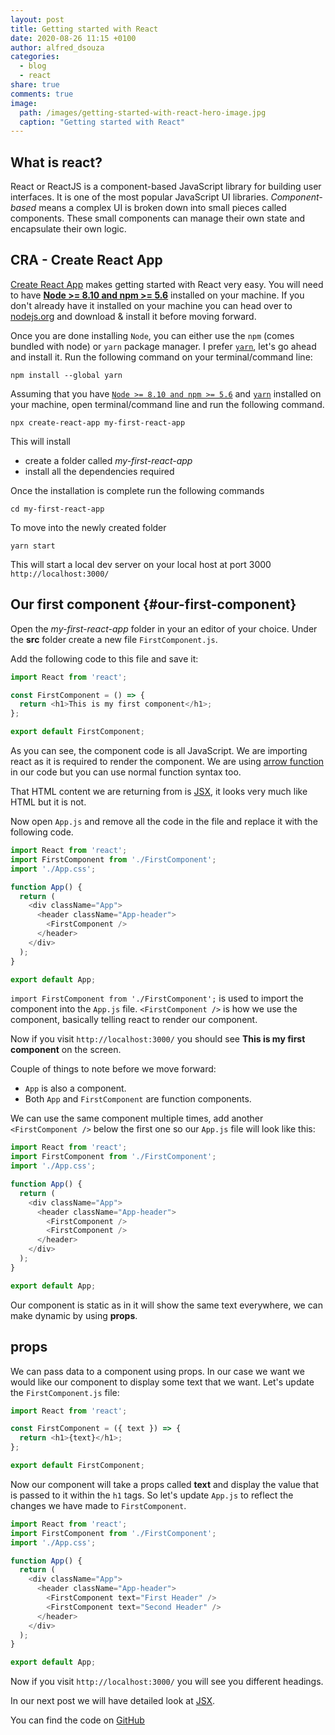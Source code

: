 ```yaml
---
layout: post
title: Getting started with React
date: 2020-08-26 11:15 +0100
author: alfred_dsouza
categories:
  - blog
  - react
share: true
comments: true
image:
  path: /images/getting-started-with-react-hero-image.jpg
  caption: "Getting started with React"
---
```


## What is react?
React or ReactJS is a component-based JavaScript library for building user interfaces. It is one of the most popular JavaScript UI libraries.
*Component-based* means a complex UI is broken down into small pieces called components. These small components can manage their own state and encapsulate their own logic.

## CRA - Create React App
[Create React App](https://github.com/facebook/create-react-app) makes getting started with React very easy.
You will need to have [**Node >= 8.10 and npm >= 5.6**](https://nodejs.org/en/) installed on your machine. If you don't already have it installed on your machine you can head over to [nodejs.org](https://nodejs.org/en/) and download & install it before moving forward.

Once you are done installing `Node`, you can either use the `npm` (comes bundled with node) or `yarn` package manager. I prefer [`yarn`](https://www.npmjs.com/package/yarn), let's go ahead and install it. Run the following command on your terminal/command line:

`npm install --global yarn`

Assuming that you have [`Node >= 8.10 and npm >= 5.6`](https://nodejs.org/en/) and [`yarn`](https://www.npmjs.com/package/yarn) installed on your machine, open terminal/command line and run the following command.

`npx create-react-app my-first-react-app`

This will install
- create a folder called _my-first-react-app_
- install all the dependencies required

Once the installation is complete run the following commands

`cd my-first-react-app`

To move into the newly created folder

`yarn start`

This will start a local dev server on your local host at port 3000 `http://localhost:3000/`


## Our first component  {#our-first-component}
Open the *my-first-react-app* folder in your an editor of your choice. Under the **src** folder create a new file `FirstComponent.js`.

Add the following code to this file and save it:

```javascript
import React from 'react';

const FirstComponent = () => {
  return <h1>This is my first component</h1>;
};

export default FirstComponent;
```
As you can see, the component code is all JavaScript. We are importing react as it is required to render the component. We are using [arrow function](https://developer.mozilla.org/en-US/docs/Web/JavaScript/Reference/Functions/Arrow_functions) in our code but you can use normal function syntax too.

That HTML content we are returning from is [JSX](https://reactjs.org/docs/introducing-jsx.html), it looks very much like HTML but it is not.

Now open `App.js` and remove all the code in the file and replace it with the following code.

```javascript
import React from 'react';
import FirstComponent from './FirstComponent';
import './App.css';

function App() {
  return (
    <div className="App">
      <header className="App-header">
        <FirstComponent />
      </header>
    </div>
  );
}

export default App;
```

`import FirstComponent from './FirstComponent';` is used to import the component into the `App.js` file.
`<FirstComponent />` is how we use the component, basically telling react to render our component.

Now if you visit `http://localhost:3000/` you should see **This is my first component** on the screen.

Couple of things to note before we move forward:
- `App` is also a component.
- Both `App` and `FirstComponent` are function components.

We can use the same component multiple times, add another `<FirstComponent />` below the first one so our `App.js` file will look like this:

```javascript
import React from 'react';
import FirstComponent from './FirstComponent';
import './App.css';

function App() {
  return (
    <div className="App">
      <header className="App-header">
        <FirstComponent />
        <FirstComponent />
      </header>
    </div>
  );
}

export default App;
```

Our component is static as in it will show the same text everywhere, we can make dynamic by using **props**.

## props
We can pass data to a component using props. In our case we want we would like our component to display some text that we want. Let's update the `FirstComponent.js` file:

```javascript
import React from 'react';

const FirstComponent = ({ text }) => {
  return <h1>{text}</h1>;
};

export default FirstComponent;
```

Now our component will take a props called **text** and display the value that is passed to it within the `h1` tags.
So let's update `App.js` to reflect the changes we have made to `FirstComponent`.

```javascript
import React from 'react';
import FirstComponent from './FirstComponent';
import './App.css';

function App() {
  return (
    <div className="App">
      <header className="App-header">
        <FirstComponent text="First Header" />
        <FirstComponent text="Second Header" />
      </header>
    </div>
  );
}

export default App;
```
Now if you visit `http://localhost:3000/` you will see you different headings.

In our next post we will have detailed look at [JSX](/blog/react/jsx-what-is-that/).

You can find the code on [GitHub](https://github.com/dsouzaalfred/blogdemos/tree/master/getting-started-with-react)
